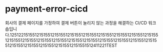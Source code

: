 # payment-error-cicd
회사의 결제 페이지를 가정하여 결제 버튼이 눌리지 않는 과정을 해결하는 CI/CD 워크숍입니다.12512215155121515512151551215155121515512151551215155121515512151551215155121515512151551215155121515512151551215155121515512151551215155121515512151551215155121515512151551512411221TEST
